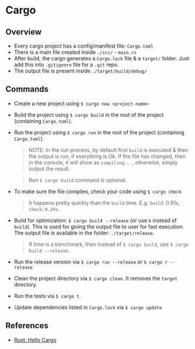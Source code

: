 # Cargo

## Overview

- Every cargo project has a config/manifest file: `Cargo.toml`
- There is a main file created inside `./src/` - `main.rs`
- After build, the cargo generates a `Cargo.lock` file & a `target/` folder. Just add this into `.gitignore` file for a `.git` repo.
- The output file is present inside `./target/build/debug/`

## Commands

- Create a new project using `$ cargo new <project-name>`
- Build the project using `$ cargo build` in the root of the project (containing `Cargo.toml`).
- Run the project using `$ cargo run` in the root of the project (containing `Cargo.toml`).

  > NOTE: In the run process, by default first `build` is executed & then the output is run, if everything is Ok. If the file has changed, then in the console, it will show as `compiling...`, otherwise, simply output the result.

  > Run `$ cargo build` command is optional.

- To make sure the file compiles, check your code using `$ cargo check`

  > It happens pretty quickly than the `build` time. E.g. `build`: 0.91s, `check`: `0.29s`.

- Build for optimization: `$ cargo build --release` (or use `b` instead of `build`). This is used for giving the output file to user for fast execution. The output file is available in the folder: `./target/release`.

  > If time is a benchmark, then instead of `$ cargo build`, use `$ cargo build --release`.

- Run the release version via `$ cargo run --release` or `$ cargo r --release`
- Clean the project directory via `$ cargo clean`. It removes the `target` directory.
- Run the tests via `$ cargo t`.
- Update dependencies listed in `Cargo.lock` via `$ cargo update`

## References

- [Rust: Hello Cargo](https://doc.rust-lang.org/book/ch01-03-hello-cargo.html)
